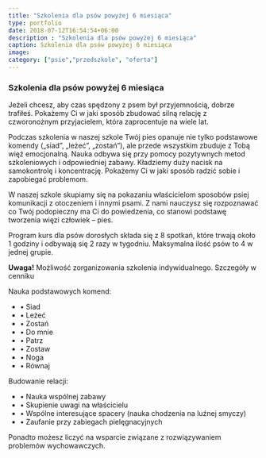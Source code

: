 ```yaml
---
title: "Szkolenia dla psów powyżej 6 miesiąca"
type: portfolio
date: 2018-07-12T16:54:54+06:00
description : "Szkolenia dla psów powyżej 6 miesiąca"
caption: Szkolenia dla psów powyżej 6 miesiąca
image:
category: ["psie","przedszkole", "oferta"]
---
```

### Szkolenia dla psów powyżej 6 miesiąca

Jeżeli chcesz, aby czas spędzony z psem był przyjemnością, dobrze trafiłeś. Pokażemy Ci w jaki sposób zbudować silną relację z czworonożnym przyjacielem, która zaprocentuje na wiele lat. 


Podczas szkolenia w naszej szkole Twój pies opanuje nie tylko podstawowe komendy („siad”, „leżeć”, „zostań”), ale przede wszystkim zbuduje z Tobą więź emocjonalną. Nauka odbywa się  przy pomocy pozytywnych metod szkoleniowych i odpowiedniej zabawy. Kładziemy duży nacisk na  samokontrolę i koncentrację. Pokażemy Ci w jaki sposób radzić sobie i zapobiegać problemom. 


W naszej szkole skupiamy się na pokazaniu właścicielom sposobów psiej komunikacji z otoczeniem i innymi psami. Z nami nauczysz się rozpoznawać co Twój podopieczny ma Ci do powiedzenia, co stanowi podstawę tworzenia więzi człowiek – pies. 


Program kurs dla psów dorosłych składa się z 8 spotkań, które  trwają około 1 godziny i odbywają się 2 razy w tygodniu. Maksymalna ilość psów to 4 w jednej grupie.

**Uwaga!** Możliwość zorganizowania szkolenia indywidualnego. Szczegóły w cenniku

Nauka podstawowych komend:

- • Siad
- • Leżeć
- • Zostań
- • Do mnie
- • Patrz
- • Zostaw
- • Noga
- • Równaj

Budowanie relacji:

- • Nauka wspólnej zabawy
- • Skupienie uwagi na właścicielu
- • Wspólne interesujące spacery (nauka chodzenia na luźnej smyczy)
- • Zaufanie przy zabiegach pielęgnacyjnych

Ponadto możesz liczyć na wsparcie związane z rozwiązywaniem problemów wychowawczych.
